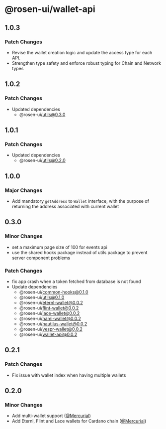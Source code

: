 # @rosen-ui/wallet-api

## 1.0.3

### Patch Changes

- Revise the wallet creation logic and update the access type for each API.
- Strengthen type safety and enforce robust typing for Chain and Network types

## 1.0.2

### Patch Changes

- Updated dependencies
  - @rosen-ui/utils@0.3.0

## 1.0.1

### Patch Changes

- Updated dependencies
  - @rosen-ui/utils@0.2.0

## 1.0.0

### Major Changes

- Add mandatory `getAddress` to `Wallet` interface, with the purpose of returning the address associated with current wallet

## 0.3.0

### Minor Changes

- set a maximum page size of 100 for events api
- use the shared hooks package instead of utils package to prevent server component problems

### Patch Changes

- fix app crash when a token fetched from database is not found
- Update dependencies
  - @rosen-ui/common-hooks@0.1.0
  - @rosen-ui/utils@0.1.0
  - @rosen-ui/eternl-wallet@0.0.2
  - @rosen-ui/flint-wallet@0.0.2
  - @rosen-ui/lace-wallet@0.0.2
  - @rosen-ui/nami-wallet@0.0.2
  - @rosen-ui/nautilus-wallet@0.0.2
  - @rosen-ui/vespr-wallet@0.0.2
  - @rosen-ui/wallet-api@0.0.2

## 0.2.1

### Patch Changes

- Fix issue with wallet index when having multiple wallets

## 0.2.0

### Minor Changes

- Add multi-wallet support ([@Mercurial](https://github.com/Mercurial))
- Add Eternl, Flint and Lace wallets for Cardano chain ([@Mercurial](https://github.com/Mercurial))
